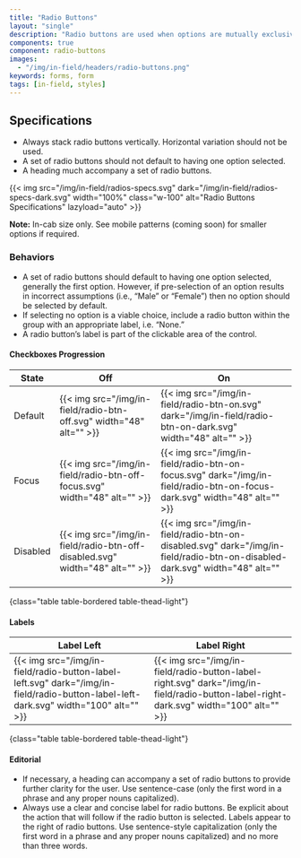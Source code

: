```yaml
---
title: "Radio Buttons"
layout: "single"
description: "Radio buttons are used when options are mutually exclusive."
components: true
component: radio-buttons
images:
  - "/img/in-field/headers/radio-buttons.png"
keywords: forms, form
tags: [in-field, styles]
---
```


## Specifications

- Always stack radio buttons vertically. Horizontal variation should not be used.
- A set of radio buttons should not default to having one option selected.
- A heading much accompany a set of radio buttons.

{{< img src="/img/in-field/radios-specs.svg" dark="/img/in-field/radios-specs-dark.svg" width="100%" class="w-100" alt="Radio Buttons Specifications" lazyload="auto" >}}

**Note:**  In-cab size only. See mobile patterns (coming soon) for smaller options if required.

### Behaviors

- A set of radio buttons should default to having one option selected, generally the first option. However, if pre-selection of an option results in incorrect assumptions (i.e., “Male” or “Female”) then no option should be selected by default.
- If selecting no option is a viable choice, include a radio button within the group with an appropriate label, i.e. “None.”
- A radio button’s label is part of the clickable area of the control.

#### Checkboxes Progression

<!-- prettier-ignore-start -->
| State    | Off      | On  |
| -------- | ------------------------------------------------------------ | -------------------------------------------------------- |
| Default  | {{< img src="/img/in-field/radio-btn-off.svg" width="48" alt="" >}} | {{< img src="/img/in-field/radio-btn-on.svg" dark="/img/in-field/radio-btn-on-dark.svg" width="48" alt="" >}} |
| Focus    | {{< img src="/img/in-field/radio-btn-off-focus.svg" width="48" alt="" >}} | {{< img src="/img/in-field/radio-btn-on-focus.svg" dark="/img/in-field/radio-btn-on-focus-dark.svg" width="48" alt="" >}} |
| Disabled | {{< img src="/img/in-field/radio-btn-off-disabled.svg" width="48" alt="" >}} | {{< img src="/img/in-field/radio-btn-on-disabled.svg" dark="/img/in-field/radio-btn-on-disabled-dark.svg" width="48" alt="" >}} |
{class="table table-bordered table-thead-light"}
<!-- prettier-ignore-end -->

#### Labels


<!-- prettier-ignore-start -->
| Label Left                                                                                                     | Label Right                                                                                                      |
| --------------------------------------------------------------------------------------------------------------- | --------------------------------------------------------------------------------------------------------------- |
| {{< img src="/img/in-field/radio-button-label-left.svg" dark="/img/in-field/radio-button-label-left-dark.svg" width="100" alt="" >}} | {{< img src="/img/in-field/radio-button-label-right.svg" dark="/img/in-field/radio-button-label-right-dark.svg" width="100" alt="" >}} |
{class="table table-bordered table-thead-light"}
<!-- prettier-ignore-end -->

#### Editorial

- If necessary, a heading can accompany a set of radio buttons to provide further clarity for the user. Use sentence-case (only the first word in a phrase and any proper nouns capitalized).
- Always use a clear and concise label for radio buttons. Be explicit about the action that will follow if the radio button is selected. Labels appear to the right of radio buttons. Use sentence-style capitalization (only the first word in a phrase and any proper nouns capitalized) and no more than three words.
